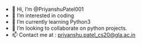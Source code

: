 - 👋 Hi, I’m @PriyanshuPatel001
- 👀 I’m interested in coding
- 🌱 I’m currently learning Python3
- 💞️ I’m looking to collaborate on python projects.
- 📫 Contact me at : priyanshu.patel_cs20@gla.ac.in

<!---
PriyanshuPatel001/PriyanshuPatel001 is a ✨ special ✨ repository because its `README.md` (this file) appears on your GitHub profile.
You can click the Preview link to take a look at your changes.
--->
